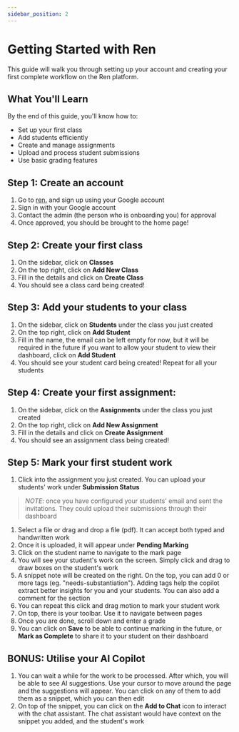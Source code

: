 ```yaml
---
sidebar_position: 2
---
```


# Getting Started with Ren

This guide will walk you through setting up your account and creating your first complete workflow on the Ren platform.

## What You'll Learn

By the end of this guide, you'll know how to:

-   Set up your first class
-   Add students efficiently
-   Create and manage assignments
-   Upload and process student submissions
-   Use basic grading features

## Step 1: Create an account

1. Go to [ren.](https://renlearn.app/) and sign up using your Google account
2. Sign in with your Google account
3. Contact the admin (the person who is onboarding you) for approval
4. Once approved, you should be brought to the home page!

## Step 2: Create your first class

1. On the sidebar, click on **Classes**
2. On the top right, click on **Add New Class**
3. Fill in the details and click on **Create Class**
4. You should see a class card being created!

## Step 3: Add your students to your class

1. On the sidebar, click on **Students** under the class you just created
2. On the top right, click on **Add Student**
3. Fill in the name, the email can be left empty for now, but it will be required in the future if you want to allow your student to view their dashboard, click on **Add Student**
4. You should see your student card being created! Repeat for all your students

## Step 4: Create your first assignment:

1. On the sidebar, click on the **Assignments** under the class you just created
2. On the top right, click on **Add New Assignment**
3. Fill in the details and click on **Create Assignment**
4. You should see an assignment class being created!

## Step 5: Mark your first student work

1. Click into the assignment you just created. You can upload your students' work under **Submission Status**

> _NOTE_: once you have configured your students' email and sent the invitations. They could upload their submissions through their dashboard

1. Select a file or drag and drop a file (pdf). It can accept both typed and handwritten work
2. Once it is uploaded, it will appear under **Pending Marking**
3. Click on the student name to navigate to the mark page
4. You will see your student's work on the screen. Simply click and drag to draw boxes on the student's work
5. A snippet note will be created on the right. On the top, you can add 0 or more tags (eg. "needs-substantiation"). Adding tags help the copilot extract better insights for you and your students. You can also add a comment for the section
6. You can repeat this click and drag motion to mark your student work
7. On top, there is your toolbar. Use it to navigate between pages
8. Once you are done, scroll down and enter a grade
9. You can click on **Save** to be able to continue marking in the future, or **Mark as Complete** to share it to your student on their dashboard

## BONUS: Utilise your AI Copilot

1. You can wait a while for the work to be processed. After which, you will be able to see AI suggestions. Use your cursor to move around the page and the suggestions will appear. You can click on any of them to add them as a snippet, which you can then edit
2. On top of the snippet, you can click on the **Add to Chat** icon to interact with the chat assistant. The chat assistant would have context on the snippet you added, and the student's work
